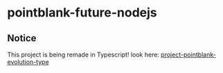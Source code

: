 # pointblank-future-nodejs
## Notice
This project is being remade in Typescript! look here: <a href="https://github.com/skillerm/project-pointblank-evolution-type">project-pointblank-evolution-type</a>

